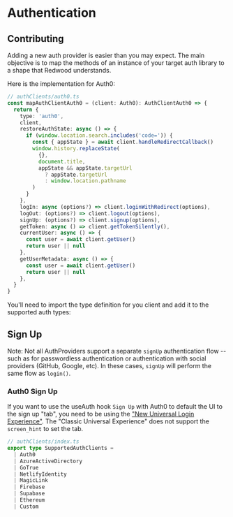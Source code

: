 # Authentication

## Contributing

Adding a new auth provider is easier than you may expect. The main objective is to map the methods of an instance of your target auth library to a shape that Redwood understands.

Here is the implementation for Auth0:

```ts
// authClients/auth0.ts
const mapAuthClientAuth0 = (client: Auth0): AuthClientAuth0 => {
  return {
    type: 'auth0',
    client,
    restoreAuthState: async () => {
      if (window.location.search.includes('code=')) {
        const { appState } = await client.handleRedirectCallback()
        window.history.replaceState(
          {},
          document.title,
          appState && appState.targetUrl
            ? appState.targetUrl
            : window.location.pathname
        )
      }
    },
    logIn: async (options?) => client.loginWithRedirect(options),
    logOut: (options?) => client.logout(options),
    signUp: (options?) => client.signup(options),
    getToken: async () => client.getTokenSilently(),
    currentUser: async () => {
      const user = await client.getUser()
      return user || null
    },
    getUserMetadata: async () => {
      const user = await client.getUser()
      return user || null
    },
  }
}
```

You'll need to import the type definition for you client and add it to the supported auth types:

## Sign Up

Note: Not all AuthProviders support a separate `signUp` authentication flow -- such as for passwordless authentication or authentication with social providers (GitHub, Google, etc). In these cases, `signUp` will perform the same flow as `login()`.

### Auth0 Sign Up

If you want to use the useAuth hook `Sign Up` with Auth0 to default the UI to the sign up "tab", you need to be using the ["New Universal Login Experience"](https://auth0.com/docs/universal-login/new-experience). The "Classic Universal Experience" does not support the `screen_hint` to set the tab.

```ts
// authClients/index.ts
export type SupportedAuthClients =
  | Auth0
  | AzureActiveDirectory
  | GoTrue
  | NetlifyIdentity
  | MagicLink
  | Firebase
  | Supabase
  | Ethereum
  | Custom
```
